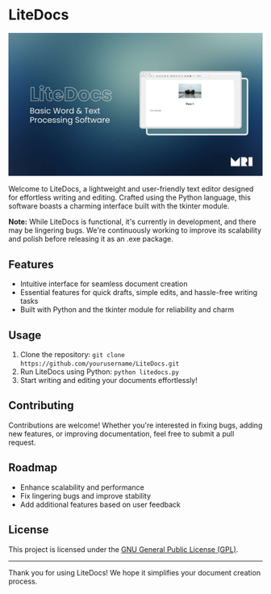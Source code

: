 # LiteDocs

![LiteDocs Cover](cover.jpg)

Welcome to LiteDocs, a lightweight and user-friendly text editor designed for effortless writing and editing. Crafted using the Python language, this software boasts a charming interface built with the tkinter module.

**Note:** While LiteDocs is functional, it's currently in development, and there may be lingering bugs. We're continuously working to improve its scalability and polish before releasing it as an .exe package.

## Features
- Intuitive interface for seamless document creation
- Essential features for quick drafts, simple edits, and hassle-free writing tasks
- Built with Python and the tkinter module for reliability and charm

## Usage
1. Clone the repository: `git clone https://github.com/yourusername/LiteDocs.git`
2. Run LiteDocs using Python: `python litedocs.py`
3. Start writing and editing your documents effortlessly!

## Contributing
Contributions are welcome! Whether you're interested in fixing bugs, adding new features, or improving documentation, feel free to submit a pull request.

## Roadmap
- Enhance scalability and performance
- Fix lingering bugs and improve stability
- Add additional features based on user feedback

## License
This project is licensed under the [GNU General Public License (GPL)](LICENSE).

---

Thank you for using LiteDocs! We hope it simplifies your document creation process.

